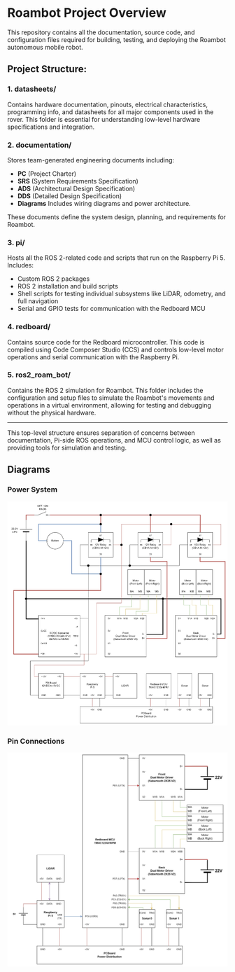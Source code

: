 # Roambot Project Overview

This repository contains all the documentation, source code, and configuration files required for building, testing, and deploying the Roambot autonomous mobile robot.

## Project Structure:

### 1. **datasheets/**  
Contains hardware documentation, pinouts, electrical characteristics, programming info, and datasheets for all major components used in the rover. This folder is essential for understanding low-level hardware specifications and integration.

### 2. **documentation/**  
Stores team-generated engineering documents including:
- **PC** (Project Charter)
- **SRS** (System Requirements Specification)
- **ADS** (Architectural Design Specification)
- **DDS** (Detailed Design Specification)
- **Diagrams** Includes wiring diagrams and power architecture.

These documents define the system design, planning, and requirements for Roambot.

### 3. **pi/**  
Hosts all the ROS 2-related code and scripts that run on the Raspberry Pi 5. Includes:
- Custom ROS 2 packages
- ROS 2 installation and build scripts
- Shell scripts for testing individual subsystems like LiDAR, odometry, and full navigation
- Serial and GPIO tests for communication with the Redboard MCU

### 4. **redboard/**  
Contains source code for the Redboard microcontroller. This code is compiled using Code Composer Studio (CCS) and controls low-level motor operations and serial communication with the Raspberry Pi.

### 5. **ros2_roam_bot/**  
Contains the ROS 2 simulation for Roambot. This folder includes the configuration and setup files to simulate the Roambot's movements and operations in a virtual environment, allowing for testing and debugging without the physical hardware.

---

This top-level structure ensures separation of concerns between documentation, Pi-side ROS operations, and MCU control logic, as well as providing tools for simulation and testing.

## Diagrams

### Power System
![Power System Diagram](documentation/diagrams/power_system.jpg)

### Pin Connections
![Pin Connections Diagram](documentation/diagrams/pin_connections.jpg)
